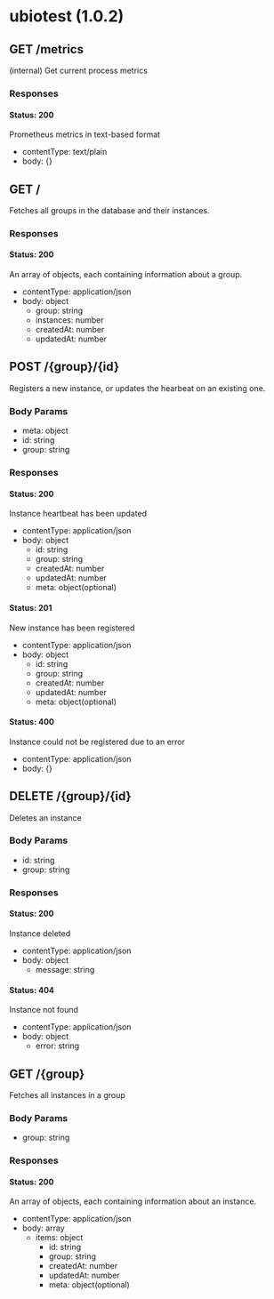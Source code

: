 # ubiotest (1.0.2)



## GET /metrics
(internal) Get current process metrics


### Responses
#### Status: 200
Prometheus metrics in text-based format
- contentType: text/plain
- body: {}


## GET /
Fetches all groups in the database and their instances.


### Responses
#### Status: 200
An array of objects, each containing information about a group.
- contentType: application/json
- body: object
  - group: string
  - instances: number
  - createdAt: number
  - updatedAt: number


## POST /{group}/{id}
Registers a new instance, or updates the hearbeat on an existing one.


### Body Params
- meta: object
- id: string
- group: string


### Responses
#### Status: 200
Instance heartbeat has been updated
- contentType: application/json
- body: object
  - id: string
  - group: string
  - createdAt: number
  - updatedAt: number
  - meta: object(optional)
#### Status: 201
New instance has been registered
- contentType: application/json
- body: object
  - id: string
  - group: string
  - createdAt: number
  - updatedAt: number
  - meta: object(optional)
#### Status: 400
Instance could not be registered due to an error
- contentType: application/json
- body: {}


## DELETE /{group}/{id}
Deletes an instance


### Body Params
- id: string
- group: string


### Responses
#### Status: 200
Instance deleted
- contentType: application/json
- body: object
  - message: string
#### Status: 404
Instance not found
- contentType: application/json
- body: object
  - error: string


## GET /{group}
Fetches all instances in a group


### Body Params
- group: string


### Responses
#### Status: 200
An array of objects, each containing information about an instance.
- contentType: application/json
- body: array
  - items: object
    - id: string
    - group: string
    - createdAt: number
    - updatedAt: number
    - meta: object(optional)